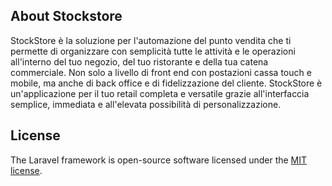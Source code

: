 ## About Stockstore

StockStore è la soluzione per l'automazione del punto vendita che ti permette di organizzare con semplicità tutte le attività e le operazioni all'interno del tuo negozio, del tuo ristorante e della tua catena commerciale. Non solo a livello di front end con postazioni cassa touch e mobile, ma anche di back office e di fidelizzazione del cliente.
StockStore è un'applicazione per il tuo retail completa e versatile grazie all'interfaccia semplice, immediata e all'elevata possibilità di personalizzazione.


## License

The Laravel framework is open-source software licensed under the [MIT license](https://opensource.org/licenses/MIT).
